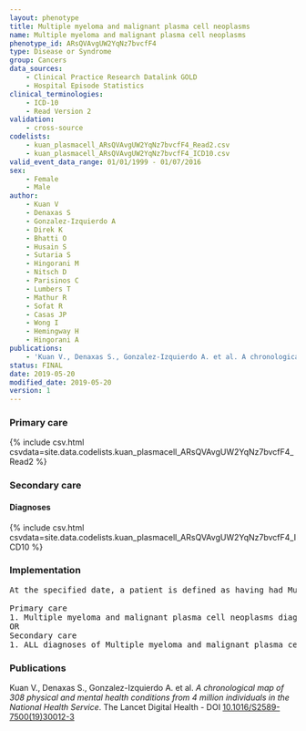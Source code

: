 ```yaml
---
layout: phenotype
title: Multiple myeloma and malignant plasma cell neoplasms
name: Multiple myeloma and malignant plasma cell neoplasms
phenotype_id: ARsQVAvgUW2YqNz7bvcfF4 
type: Disease or Syndrome
group: Cancers
data_sources: 
    - Clinical Practice Research Datalink GOLD
    - Hospital Episode Statistics
clinical_terminologies: 
    - ICD-10
    - Read Version 2
validation: 
    - cross-source
codelists: 
    - kuan_plasmacell_ARsQVAvgUW2YqNz7bvcfF4_Read2.csv
    - kuan_plasmacell_ARsQVAvgUW2YqNz7bvcfF4_ICD10.csv
valid_event_data_range: 01/01/1999 - 01/07/2016
sex: 
    - Female
    - Male
author: 
    - Kuan V
    - Denaxas S
    - Gonzalez-Izquierdo A
    - Direk K
    - Bhatti O
    - Husain S
    - Sutaria S
    - Hingorani M
    - Nitsch D
    - Parisinos C
    - Lumbers T
    - Mathur R
    - Sofat R
    - Casas JP
    - Wong I
    - Hemingway H
    - Hingorani A
publications: 
    - 'Kuan V., Denaxas S., Gonzalez-Izquierdo A. et al. A chronological map of 308 physical and mental health conditions from 4 million individuals in the National Health Service. The Lancet Digital Health - DOI: 10.1016/S2589-7500(19)30012-3' 
status: FINAL
date: 2019-05-20
modified_date: 2019-05-20
version: 1
---
```

### Primary care 
{% include csv.html csvdata=site.data.codelists.kuan_plasmacell_ARsQVAvgUW2YqNz7bvcfF4_Read2 %}
### Secondary care 
#### Diagnoses 
{% include csv.html csvdata=site.data.codelists.kuan_plasmacell_ARsQVAvgUW2YqNz7bvcfF4_ICD10 %}
### Implementation 
<pre>At the specified date, a patient is defined as having had Multiple myeloma and malignant plasma cell neoplasms IF they meet the criteria for any of the following on or before the specified date. The earliest date on which the individual meets any of the following criteria on or before the specified date is defined as the first event date:

Primary care
1. Multiple myeloma and malignant plasma cell neoplasms diagnosis or history of diagnosis during a consultation 
OR
Secondary care
1. ALL diagnoses of Multiple myeloma and malignant plasma cell neoplasms or history of diagnosis during a hospitalization</pre> 
 
### Publications 
Kuan V., Denaxas S., Gonzalez-Izquierdo A. et al. _A chronological map of 308 physical and mental health conditions from 4 million individuals in the National Health Service_. The Lancet Digital Health - DOI <a href='https://www.thelancet.com/journals/landig/article/PIIS2589-7500(19)30012-3/fulltext'>10.1016/S2589-7500(19)30012-3</a>